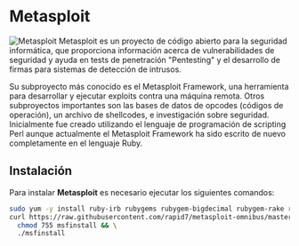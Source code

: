 # Metasploit
![Metasploit](https://dcq42kgjc5wgh.cloudfront.net/cdn/13/images/curso-online-metasploit-framework_l_primaria_1.jpg)
Metasploit es un proyecto de código abierto para la seguridad informática, que proporciona información acerca de vulnerabilidades de seguridad y ayuda en tests de penetración "Pentesting" y el desarrollo de firmas para sistemas de detección de intrusos.

Su subproyecto más conocido es el Metasploit Framework, una herramienta para desarrollar y ejecutar exploits contra una máquina remota. Otros subproyectos importantes son las bases de datos de opcodes (códigos de operación), un archivo de shellcodes, e investigación sobre seguridad. Inicialmente fue creado utilizando el lenguaje de programación de scripting Perl aunque actualmente el Metasploit Framework ha sido escrito de nuevo completamente en el lenguaje Ruby.

## Instalación
Para instalar **Metasploit** es necesario ejecutar los siguientes comandos:

```bash
sudo yum -y install ruby-irb rubygems rubygem-bigdecimal rubygem-rake rubygem-i18n ruby-devel libpcap-devel postgresql-server postgresql-devel
curl https://raw.githubusercontent.com/rapid7/metasploit-omnibus/master/config/templates/metasploit-framework-wrappers/msfupdate.erb > msfinstall && \
  chmod 755 msfinstall && \
  ./msfinstall
```


